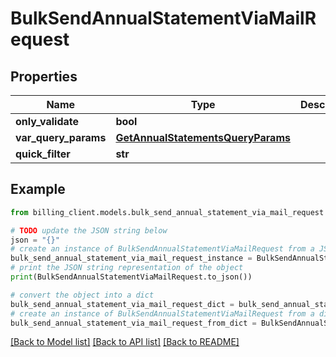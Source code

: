 # BulkSendAnnualStatementViaMailRequest


## Properties

Name | Type | Description | Notes
------------ | ------------- | ------------- | -------------
**only_validate** | **bool** |  | [optional] 
**var_query_params** | [**GetAnnualStatementsQueryParams**](GetAnnualStatementsQueryParams.md) |  | [optional] 
**quick_filter** | **str** |  | [optional] 

## Example

```python
from billing_client.models.bulk_send_annual_statement_via_mail_request import BulkSendAnnualStatementViaMailRequest

# TODO update the JSON string below
json = "{}"
# create an instance of BulkSendAnnualStatementViaMailRequest from a JSON string
bulk_send_annual_statement_via_mail_request_instance = BulkSendAnnualStatementViaMailRequest.from_json(json)
# print the JSON string representation of the object
print(BulkSendAnnualStatementViaMailRequest.to_json())

# convert the object into a dict
bulk_send_annual_statement_via_mail_request_dict = bulk_send_annual_statement_via_mail_request_instance.to_dict()
# create an instance of BulkSendAnnualStatementViaMailRequest from a dict
bulk_send_annual_statement_via_mail_request_from_dict = BulkSendAnnualStatementViaMailRequest.from_dict(bulk_send_annual_statement_via_mail_request_dict)
```
[[Back to Model list]](../README.md#documentation-for-models) [[Back to API list]](../README.md#documentation-for-api-endpoints) [[Back to README]](../README.md)


